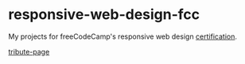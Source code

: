 # responsive-web-design-fcc

My projects for freeCodeCamp's responsive web design [certification](https://www.freecodecamp.org/certification/dxaviud/responsive-web-design).

[tribute-page](https://codepen.io/dxaviud/full/NWdaKbG)
